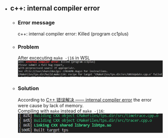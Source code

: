 - ## c++: internal compiler error
	- ### Error message  
	  c++: internal compiler error: Killed (program cc1plus)
	- ### Problem
	  After excecuting `make -j16` in WSL  
	  ![image.png](../assets/image_1662274109603_0.png)
	- ### Solution
	  According to [C++ 错误解决 —— internal compiler error](https://blog.csdn.net/fenquegong2126/article/details/80988452) the error were cause by lack of memory.  
	  Compiling with `make` instead of `make -j16`:  
	  ![image.png](../assets/image_1662274335466_0.png)